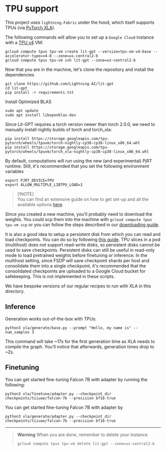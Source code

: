 # TPU support

This project uses `lightning.Fabric` under the hood, which itself supports TPUs (via [PyTorch XLA](https://github.com/pytorch/xla)).

The following commands will allow you to set up a `Google Cloud` instance with a [TPU v4](https://cloud.google.com/tpu/docs/system-architecture-tpu-vm) VM:

```shell
gcloud compute tpus tpu-vm create lit-gpt --version=tpu-vm-v4-base --accelerator-type=v4-8 --zone=us-central2-b
gcloud compute tpus tpu-vm ssh lit-gpt --zone=us-central2-b
```

Now that you are in the machine, let's clone the repository and install the dependencies

```shell
git clone https://github.com/Lightning-AI/lit-gpt
cd lit-gpt
pip install -r requirements.txt
```

Install Optimized BLAS

```shell
sudo apt update
sudo apt install libopenblas-dev
```

Since Lit-GPT requires a torch version newer than torch 2.0.0, we need to manually install nightly builds of torch and torch_xla:

```shell
pip install https://storage.googleapis.com/tpu-pytorch/wheels/tpuvm/torch-nightly-cp38-cp38-linux_x86_64.whl
pip install https://storage.googleapis.com/tpu-pytorch/wheels/tpuvm/torch_xla-nightly-cp38-cp38-linux_x86_64.whl
```

By default, computations will run using the new (and experimental) PjRT runtime. Still, it's recommended that you set the following environment variables

```shell
export PJRT_DEVICE=TPU
export ALLOW_MULTIPLE_LIBTPU_LOAD=1
```

> [!NOTE]\
> You can find an extensive guide on how to get set-up and all the available options [here](https://cloud.google.com/tpu/docs/v4-users-guide).

Since you created a new machine, you'll probably need to download the weights.
You could scp them into the machine with `gcloud compute tpus tpu-vm scp` or you can follow the steps described in our [downloading guide](download_stablelm.md).

It is also a good idea to setup a persistent disk from which you can read and load checkpoints. You can do so by following [this guide](https://cloud.google.com/tpu/docs/setup-persistent-disk#setting_up_a_tpu_vm_and_a_persistent_disk).
TPU slices in a pod (multihost) does not support read-write disks, so persistent disks cannot be used to save checkpoints. Persistent disks can still be useful in read-only mode to load pretrained weights before finetuning or inference.
In the multihost setting, since FSDP will save checkpoint shards per host and consolidate them into a single checkpoint, it's recommended that the consolidated checkpoints are uploaded to a Google Cloud bucket for safekeeping. This is not implemented in these scripts.

We have bespoke versions of our regular recipes to run with XLA in this directory.

## Inference

Generation works out-of-the-box with TPUs:

```shell
python3 xla/generate/base.py --prompt "Hello, my name is" --num_samples 3
```

This command will take ~17s for the first generation time as XLA needs to compile the graph.
You'll notice that afterwards, generation times drop to ~2s.

## Finetuning

You can get started fine-tuning Falcon 7B with adapter by running the following:

```shell
python3 xla/finetune/adapter.py --checkpoint_dir checkpoints/tiiuae/falcon-7b --precision bf16-true
```

You can get started fine-tuning Falcon 7B with adapter by 

```shell
python3 xla/generate/adapter.py --checkpoint_dir checkpoints/tiiuae/falcon-7b --precision bf16-true
```

---

> **Warning**
> When you are done, remember to delete your instance
>
> ```shell
> gcloud compute tpus tpu-vm delete lit-gpt --zone=us-central2-b
> ```
